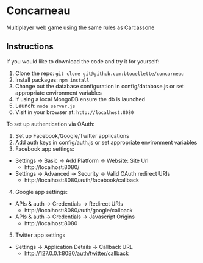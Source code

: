 # Concarneau

Multiplayer web game using the same rules as Carcassone

## Instructions

If you would like to download the code and try it for yourself:

1. Clone the repo: `git clone git@github.com:btouellette/concarneau`
2. Install packages: `npm install`
3. Change out the database configuration in config/database.js or set appropriate environment variables
4. If using a local MongoDB ensure the db is launched
5. Launch: `node server.js`
6. Visit in your browser at: `http://localhost:8080`

To set up authentication via OAuth:

1. Set up Facebook/Google/Twitter applications 
2. Add auth keys in config/auth.js or set appropriate environment variables
3. Facebook app settings:
 * Settings -> Basic -> Add Platform -> Website: Site Url
    * http://localhost:8080/
 * Settings -> Advanced -> Security -> Valid OAuth redirect URIs
    * http://localhost:8080/auth/facebook/callback
4. Google app settings:
 * APIs & auth -> Credentials -> Redirect URIs
    * http://localhost:8080/auth/google/callback 
 * APIs & auth -> Credentials -> Javascript Origins
    * http://localhost:8080
5. Twitter app settings
 * Settings -> Application Details -> Callback URL
    * http://127.0.0.1:8080/auth/twitter/callback
